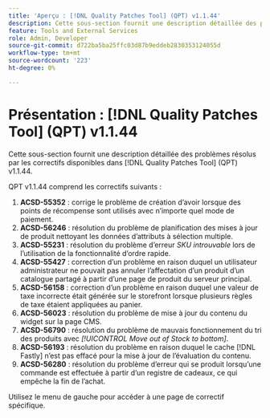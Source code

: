 ```yaml
---
title: 'Aperçu : [!DNL Quality Patches Tool] (QPT) v1.1.44'
description: Cette sous-section fournit une description détaillée des problèmes résolus par les correctifs disponibles dans [!DNL Quality Patches Tool] (QPT) v1.1.44.
feature: Tools and External Services
role: Admin, Developer
source-git-commit: d722ba5ba25ffc03d87b9eddeb2830353124055d
workflow-type: tm+mt
source-wordcount: '223'
ht-degree: 0%

---
```


# Présentation : [!DNL Quality Patches Tool] (QPT) v1.1.44

Cette sous-section fournit une description détaillée des problèmes résolus par les correctifs disponibles dans [!DNL Quality Patches Tool] (QPT) v1.1.44.

QPT v1.1.44 comprend les correctifs suivants :

1. **ACSD-55352** : corrige le problème de création d’avoir lorsque des points de récompense sont utilisés avec n’importe quel mode de paiement.
1. **ACSD-56246** : résolution du problème de planification des mises à jour de produit nettoyant les données d’attributs à sélection multiple.
1. **ACSD-55231** : résolution du problème d’erreur *SKU introuvable* lors de l’utilisation de la fonctionnalité d’ordre rapide.
1. **ACSD-55427** : correction d’un problème en raison duquel un utilisateur administrateur ne pouvait pas annuler l’affectation d’un produit d’un catalogue partagé à partir d’une page de produit du serveur principal.
1. **ACSD-56158** : correction d’un problème en raison duquel une valeur de taxe incorrecte était générée sur le storefront lorsque plusieurs règles de taxe étaient appliquées au panier.
1. **ACSD-56023** : résolution du problème de mise à jour du contenu du widget sur la page CMS.
1. **ACSD-56790** : résolution du problème de mauvais fonctionnement du tri des produits avec *[!UICONTROL Move out of Stock to bottom]*.
1. **ACSD-56193** : résolution du problème en raison duquel le cache [!DNL Fastly] n’est pas effacé pour la mise à jour de l’évaluation du contenu.
1. **ACSD-56280** : résolution du problème d’erreur qui se produit lorsqu’une commande est effectuée à partir d’un registre de cadeaux, ce qui empêche la fin de l’achat.

Utilisez le menu de gauche pour accéder à une page de correctif spécifique.
